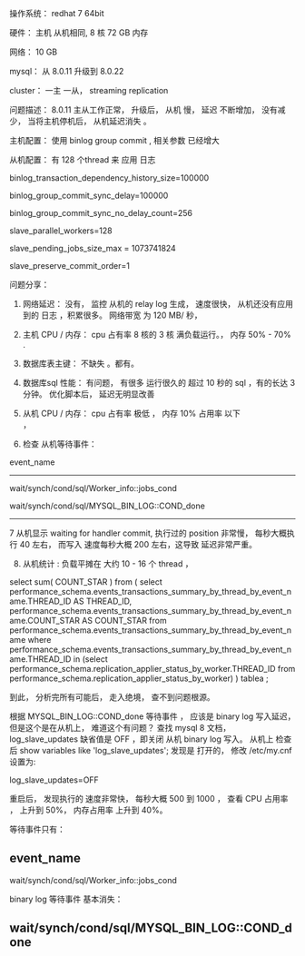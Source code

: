 操作系统： redhat 7  64bit

硬件： 主机 从机相同, 8 核  72 GB 内存 

网络： 10 GB 

mysql： 从 8.0.11 升级到  8.0.22  

cluster： 一主 一从， streaming replication

问题描述： 8.0.11  主从工作正常， 升级后， 从机 慢， 延迟 不断增加， 没有减少， 当将主机停机后， 从机延迟消失 。 

主机配置： 使用 binlog group commit ,  相关参数 已经增大 

从机配置： 有 128 个thread 来 应用 日志

binlog_transaction_dependency_history_size=100000 

binlog_group_commit_sync_delay=100000 

binlog_group_commit_sync_no_delay_count=256

slave_parallel_workers=128 

slave_pending_jobs_size_max = 1073741824

slave_preserve_commit_order=1


问题分享：
1. 网络延迟： 没有， 监控 从机的 relay log 生成， 速度很快， 从机还没有应用到的 日志 ，积累很多。 网络带宽 为 120 MB/ 秒， 

2. 主机 CPU / 内存：  cpu 占有率 8 核的  3 核 满负载运行。， 内存 50% - 70% .

3. 数据库表主键：  不缺失 。都有。 

4. 数据库sql 性能：  有问题， 有很多 运行很久的 超过 10 秒的 sql ，有的长达 3 分钟。 优化脚本后， 延迟无明显改善 

5. 从机 CPU / 内存： cpu 占有率 极低 ， 内存 10%  占用率 以下  
， 
6. 检查 从机等待事件：  

 event_name                                
 
----------------------------------------------

 wait/synch/cond/sql/Worker_info::jobs_cond   
 
 wait/synch/cond/sql/MYSQL_BIN_LOG::COND_done 
 
----------------------------------------------


7 从机显示 waiting for handler commit,  执行过的 position 非常慢， 每秒大概执行  40 左右， 而写入 速度每秒大概 200 左右，这导致 延迟非常严重。

8. 从机统计 :  负载平摊在  大约 10 - 16 个 thread ， 


select sum( COUNT_STAR ) from
  ( select performance_schema.events_transactions_summary_by_thread_by_event_name.THREAD_ID AS THREAD_ID,
performance_schema.events_transactions_summary_by_thread_by_event_name.COUNT_STAR AS COUNT_STAR
from performance_schema.events_transactions_summary_by_thread_by_event_name
where performance_schema.events_transactions_summary_by_thread_by_event_name.THREAD_ID
in (select performance_schema.replication_applier_status_by_worker.THREAD_ID
from performance_schema.replication_applier_status_by_worker)   ) tablea  ;
 

到此， 分析完所有可能后，  走入绝境， 查不到问题根源。 

根据  MYSQL_BIN_LOG::COND_done  等待事件 ， 应该是 binary log 写入延迟， 但是这个是在从机上， 难道这个有问题？ 查找 mysql 8 文档，  log_slave_updates 缺省值是  OFF ，即关闭 从机 binary log 写入。 从机上 检查 后  show variables like 'log_slave_updates';  发现是 打开的， 修改 /etc/my.cnf  设置为:

log_slave_updates=OFF 


重启后， 发现执行的 速度非常快， 每秒大概 500 到 1000 ， 查看 CPU 占用率 ， 上升到 50%， 内存占用率 上升到 40%。　

等待事件只有：　

 event_name                                   
----------------------------------------------
 wait/synch/cond/sql/Worker_info::jobs_cond   

binary log 等待事件 基本消失： 



 wait/synch/cond/sql/MYSQL_BIN_LOG::COND_done 
----------------------------------------------






